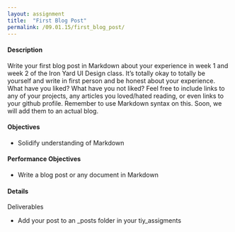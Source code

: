 ```yaml
---
layout: assignment
title:  "First Blog Post"
permalink: /09.01.15/first_blog_post/
---
```

#### Description
Write your first blog post in Markdown about your experience in week 1 and week 2 of the Iron Yard UI Design class. It’s totally okay to totally be yourself and write in first person and be honest about your experience. What have you liked? What have you not liked? Feel free to include links to any of your projects, any articles you loved/hated reading, or even links to your github profile. Remember to use Markdown syntax on this. Soon, we will add them to an actual blog.

#### Objectives
- Solidify understanding of Markdown

#### Performance Objectives
- Write a blog post or any document in Markdown

#### Details
Deliverables

- Add your post to an \_posts folder in your tiy\_assigments 
